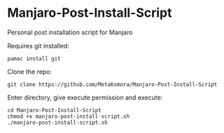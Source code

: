 # Manjaro-Post-Install-Script

Personal post installation script for Manjaro

Requires git installed:
```shell
pamac install git
```

Clone the repo:
```shell
git clone https://github.com/MetaKomora/Manjaro-Post-Install-Script
```

Enter directory, give execute permission and execute:
```shell
cd Manjaro-Post-Install-Script
chmod +x manjaro-post-install-script.sh
./manjaro-post-install-script.sh
```